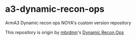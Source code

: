 # a3-dynamic-recon-ops
ArmA3 Dynamic recon ops NOYA's custom version repository

This repository is origin by [mbrdmn][mbrdmn]'s [Dynamic Recon Ops][dro]

[mbrdmn]: https://steamcommunity.com/profiles/76561197967479574
[dro]: https://steamcommunity.com/sharedfiles/filedetails/?id=722652837